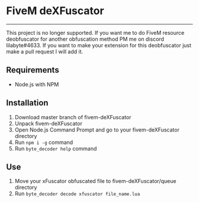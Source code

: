 # FiveM deXFuscator
***
This project is no longer supported. If you want me to do FiveM resource deobfuscator for another obfuscation method PM me on discord lilabyte#4633. If you want to make your extension for this deobfuscator just make a pull request I will add it.

## Requirements
* Node.js with NPM

## Installation
1. Download master branch of fivem-deXFuscator
2. Unpack fivem-deXFuscator
3. Open Node.js Command Prompt and go to your fivem-deXFuscator directory
4. Run `npm i -g` command
5. Run `byte_decoder help` command

## Use
1. Move your xFuscator obfuscated file to fivem-deXFuscator/queue directory
2. Run `byte_decoder decode xfuscator file_name.lua`
